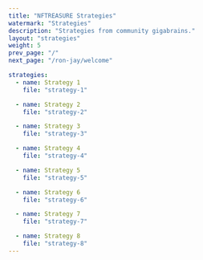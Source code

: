 ```yaml
---
title: "NFTREASURE Strategies"
watermark: "Strategies"
description: "Strategies from community gigabrains."
layout: "strategies"
weight: 5
prev_page: "/"
next_page: "/ron-jay/welcome"

strategies:
  - name: Strategy 1
    file: "strategy-1"

  - name: Strategy 2
    file: "strategy-2"

  - name: Strategy 3
    file: "strategy-3"

  - name: Strategy 4
    file: "strategy-4"

  - name: Strategy 5
    file: "strategy-5"

  - name: Strategy 6
    file: "strategy-6"

  - name: Strategy 7
    file: "strategy-7"

  - name: Strategy 8
    file: "strategy-8"
---
```

